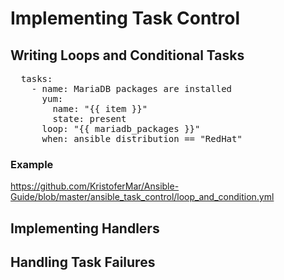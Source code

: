 # Implementing Task Control

## Writing Loops and Conditional Tasks
<pre>
  tasks:
    - name: MariaDB packages are installed
      yum:
        name: "{{ item }}"
        state: present
      loop: "{{ mariadb_packages }}"
      when: ansible_distribution == "RedHat"</pre>
### Example
https://github.com/KristoferMar/Ansible-Guide/blob/master/ansible_task_control/loop_and_condition.yml

## Implementing Handlers

## Handling Task Failures
